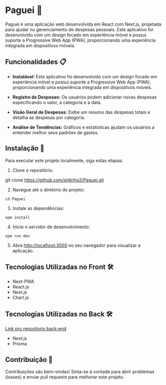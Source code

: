 # Paguei 💸

Paguei é uma aplicação web desenvolvida em React com Next.js, projetada para ajudar no gerenciamento de despesas pessoais. Este aplicativo foi desenvolvido com um design focado em experiência móvel e possui suporte a Progressive Web App (PWA), proporcionando uma experiência integrada em dispositivos móveis.

## Funcionalidades 📋

- **Instalável:** Este aplicativo foi desenvolvido com um design focado em experiência móvel e possui suporte a Progressive Web App (PWA), proporcionando uma experiência integrada em dispositivos móveis.

- **Registro de Despesas:** Os usuários podem adicionar novas despesas especificando o valor, a categoria e a data.
  
- **Visão Geral de Despesas:** Exibe um resumo das despesas totais e detalha as despesas por categoria.

- **Análise de Tendências:** Gráficos e estatísticas ajudam os usuários a entender melhor seus padrões de gastos.

## Instalação 🚀

Para executar este projeto localmente, siga estas etapas:

1. Clone o repositório:

git clone https://github.com/eldinho2/Paguei.git

2. Navegue até o diretório do projeto:

`cd Paguei`

3. Instale as dependências:

`npm install`

4. Inicie o servidor de desenvolvimento:

`npm run dev`

5. Abra [http://localhost:3000](http://localhost:3000) no seu navegador para visualizar a aplicação.

## Tecnologias Utilizadas no Front 🛠️

- Next-PWA
- React.js
- Next.js
- Chart.js

## Tecnologias Utilizadas no Back 🛠️

[Link pro repositorio back-end](https://github.com/eldinho2/Paguei-Back-End)

- Nest.js
- Prisma


## Contribuição 🤝

Contribuições são bem-vindas! Sinta-se à vontade para abrir problemas (issues) e enviar pull requests para melhorar este projeto.